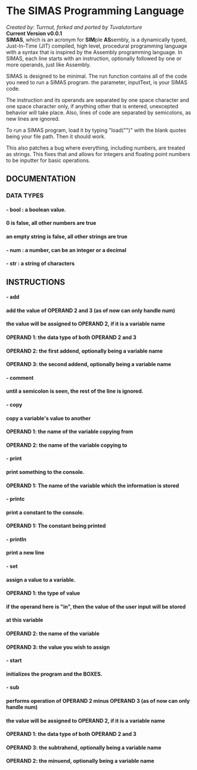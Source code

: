 
# The SIMAS Programming Language
*Created by: Turrnut, forked and ported by Tuvalutorture*<br>
**Current Version v0.0.1**<br>
**SIMAS**, which is an acronym for **SIM**ple **AS**sembly, is a dynamically typed, Just-In-Time
(JIT) compiled, high level, procedural programming language with a syntax that is inspired
by the Assembly programming language. In SIMAS, each line starts with an instruction,
optionally followed by one or more operands, just like Assembly.<br>

SIMAS is designed to be minimal. The run function contains all of the code you need to run
a SIMAS program. the parameter, inputText, is your SIMAS code.<br>

The instruction and its operands are separated by one space character and one space character
only, if anything other that is entered, unexcepted behavior will take place. Also, lines of
code are separated by semicolons, as new lines are ignored. 

To run a SIMAS program, load it by typing "load("")" with the blank 
quotes being your file path. Then it should work.

This also patches a bug where everything, including numbers, are treated as strings. 
This fixes that and allows for integers and floating point numbers to be inputter for basic operations.

## DOCUMENTATION 
### DATA TYPES 
#### - bool : a boolean value.
####        0 is false, all other numbers are true
####        an empty string is false, all other strings are true
#### - num  : a number, can be an integer or a decimal
#### - str  : a string of characters
## INSTRUCTIONS
#### - add
#### add the value of OPERAND 2 and 3 (as of now can only handle num)
#### the value will be assigned to OPERAND 2, if it is a variable name
#### OPERAND 1: the data type of both OPERAND 2 and 3
#### OPERAND 2: the first addend, optionally being a variable name
#### OPERAND 3: the second addend, optionally being a variable name

#### - comment
#### until a semicolon is seen, the rest of the line is ignored.

#### - copy
#### copy a variable's value to another
#### OPERAND 1: the name of the variable copying from
#### OPERAND 2: the name of the variable copying to

#### - print
#### print something to the console.
#### OPERAND 1: The name of the variable which the information is stored

#### - printc
#### print a constant to the console.
#### OPERAND 1: The constant being printed

#### - println
#### print a new line

#### - set
#### assign a value to a variable.
#### OPERAND 1: the type of value
####	if the operand here is "in", then the value of the user input will be stored
####	at this variable	
####	OPERAND 2: the name of the variable
####	OPERAND 3: the value you wish to assign

#### - start
#### initializes the program and the BOXES.

#### - sub
#### performs operation of OPERAND 2 minus OPERAND 3 (as of now can only handle num)
#### the value will be assigned to OPERAND 2, if it is a variable name
#### OPERAND 1: the data type of both OPERAND 2 and 3
#### OPERAND 3: the subtrahend, optionally being a variable name
#### OPERAND 2: the minuend, optionally being a variable name

